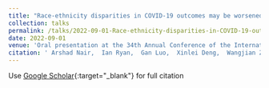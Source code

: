 ```yaml
---
title: "Race-ethnicity disparities in COVID-19 outcomes may be worsened by shorter- and long-term aerosol pollutants exposure"
collection: talks
permalink: /talks/2022-09-01-Race-ethnicity-disparities-in-COVID-19-outcomes-may-be-worsened-by-shorter-and-long-term-aerosol-pollutants-exposure
date: 2022-09-01
venue: 'Oral presentation at the 34th Annual Conference of the International Society of Environmental Epidemiology (ISEE), Virtual'
citation: ' Arshad Nair,  Ian Ryan,  Gan Luo,  Xinlei Deng,  Wangjian Zhang,  Fangqun Yu,  Shao Lin, &quot;Race-ethnicity disparities in COVID-19 outcomes may be worsened by shorter- and long-term aerosol pollutants exposure.&quot; Oral presentation at the 34th Annual Conference of the International Society of Environmental Epidemiology (ISEE), Virtual, 2022.'
---
```

Use [Google Scholar](https://scholar.google.com/scholar?q=Race+ethnicity+disparities+in+COVID+19+outcomes+may+be+worsened+by+shorter++and+long+term+aerosol+pollutants+exposure){:target="_blank"} for full citation